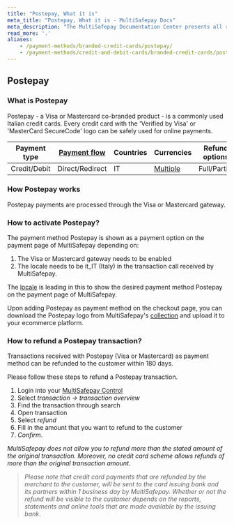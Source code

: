 ```yaml
---
title: "Postepay, What it is"
meta_title: "Postepay, What it is - MultiSafepay Docs"
meta_description: "The MultiSafepay Documentation Center presents all relevant information about our Plugins and API. You can also find support pages for payment methods, tools and general questions as well as the contact details of our Support and Integration Teams."
read_more: '.'
aliases: 
    - /payment-methods/branded-credit-cards/postepay/
    - /payment-methods/credit-and-debit-cards/branded-credit-cards/postepay/
---
```


## Postepay
### What is Postepay
Postepay - a Visa or Mastercard co-branded product - is a commonly used Italian credit cards. Every credit card with the 'Verified by Visa' or 'MasterCard SecureCode' logo can be safely used for online payments.

| Payment type   | [Payment flow](https://docs.multisafepay.com/faq/api/difference-between-direct-and-redirect)      | Countries | Currencies | Refund options  | [Recurring](https://docs.multisafepay.com/tools/recurring-payments)   | [Chargebacks](https://docs.multisafepay.com/faq/chargebacks)   |
|----------------|-------------------|-----------|------------|------------------|------------|---------------|
|Credit/Debit|Direct/Redirect|IT|[Multiple](https://docs.multisafepay.com/faq/general/which-currencies-are-supported-by-multisafepay)|Full/Partial|No|No|

### How Postepay works
Postepay payments are processed through the Visa or Mastercard gateway.

### How to activate Postepay?
The payment method Postepay is shown as a payment option on the payment page of MultiSafepay depending on:

1. The Visa or Mastercard gateway needs to be enabled
2. The locale needs to be it_IT (Italy) in the transaction call received by MultiSafepay.

The [locale](/faq/api/locale) is leading in this to show the desired payment method Postepay on the payment page of MultiSafepay.

Upon adding Postepay as payment method on the checkout page, you can download the Postepay logo from MultiSafepay's [collection](/faq/general/where-find-logo-payment-methods) and upload it to your ecommerce platform. 


### How to refund a Postepay transaction?
Transactions received with Postepay (Visa or Mastercard) as payment method can be refunded to the customer within 180 days.

Please follow these steps to refund a Postepay transaction.

1. Login into your [MultiSafepay Control](https://merchant.multisafepay.com)
2. Select _transaction → transaction overview_
3. Find the transaction through search
4. Open transaction
5. Select _refund_
6. Fill in the amount that you want to refund to the customer  
7. _Confirm_.

_MultiSafepay does not allow you to refund more than the stated amount of the original transaction. Moreover, no credit card scheme allows refunds of more than the original transaction amount._

> _Please note that credit card payments that are refunded by the merchant to the customer, will be sent to the card issuing bank and its partners within 1 business day by MultiSafepay. Whether or not the refund will be visible to the customer depends on the reports, statements and online tools that are made available by the issuing bank_.
